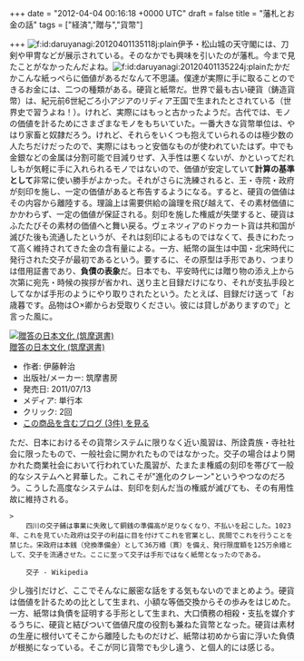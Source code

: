 
+++
date = "2012-04-04 00:16:18 +0000 UTC"
draft = false
title = "藩札とお金の話"
tags = ["経済","贈与","貨幣"]

+++
<img src="http://cdn-ak.f.st-hatena.com/images/fotolife/d/daruyanagi/20120401/20120401135118.jpg" alt="f:id:daruyanagi:20120401135118j:plain" title="f:id:daruyanagi:20120401135118j:plain" class="hatena-fotolife"/>伊予・松山城の天守閣には、刀剣や甲冑などが展示されている。そのなかでも興味を引いたのが藩札。今まで見たことがなかったんだよね。<img src="http://cdn-ak.f.st-hatena.com/images/fotolife/d/daruyanagi/20120401/20120401135224.jpg" alt="f:id:daruyanagi:20120401135224j:plain" title="f:id:daruyanagi:20120401135224j:plain" class="hatena-fotolife"/>たかだかこんな紙っぺらに価値があるだなんて不思議。僕達が実際に手に取ることのできるお金には、二つの種類がある。硬貨と紙幣だ。世界で最も古い硬貨（鋳造貨幣）は、紀元前6世紀ごろ小アジアのリディア王国で生まれたとされている（世界史で習うよね！）。けれど、実際にはもっと古かったようだ。古代では、モノの価値を計るためにさまざまなモノをもちいていた。一番大きな貨幣単位は、やはり家畜と奴隷だろう。けれど、それらをいくつも抱えていられるのは極少数の人たちだけだったので、実際にはもっと安価なものが使われていたはず。中でも金銀などの金属は分割可能で目減りせず、入手性は悪くないが、かといってだれしもが気軽に手に入れられるモノではないので、価値が安定していて**計算の基準として**非常に使い勝手がよかった。それがさらに洗練されると、王・寺院・政府が刻印を施し、一定の価値があると布告するようになる。すると、硬貨の価値はその内容から離陸する。理論上は需要供給の論理を飛び越えて、その素材価値にかかわらず、一定の価値が保証される。刻印を施した権威が失墜すると、硬貨はふたたびその素材の価値へと舞い戻る。ヴェネツィアのドゥカート貨は共和国が滅びた後も流通したというが、それは刻印によるものではなくて、長きにわたって高く維持されてきた金の含有量による。一方、紙幣の誕生は中国・北宋時代に発行された交子が最初であるという。要するに、その原型は手形であり、つまりは借用証書であり、**負債の表象**だ。日本でも、平安時代には贈り物の添え上から次第に宛先・時候の挨拶が省かれ、送り主と目録だけになり、それが支払手段としてなかば手形のようにやり取りされたという。たとえば、目録だけ送って「お歳暮です。品物は○×卿からお受取りください。彼には貸しがありますので」と言った風に。<div class="hatena-asin-detail"><a href="http://www.amazon.co.jp/exec/obidos/ASIN/448001523X/bestylesnet-22/"><img src="http://ecx.images-amazon.com/images/I/31mP4hFsRjL._SL160_.jpg" class="hatena-asin-detail-image" alt="贈答の日本文化 (筑摩選書)" title="贈答の日本文化 (筑摩選書)"/></a><div class="hatena-asin-detail-info"><a href="http://www.amazon.co.jp/exec/obidos/ASIN/448001523X/bestylesnet-22/">贈答の日本文化 (筑摩選書)</a><ul><li><span class="hatena-asin-detail-label">作者:</span> 伊藤幹治</li><li><span class="hatena-asin-detail-label">出版社/メーカー:</span> 筑摩書房</li><li><span class="hatena-asin-detail-label">発売日:</span> 2011/07/13</li><li><span class="hatena-asin-detail-label">メディア:</span> 単行本</li><li> <span class="hatena-asin-detail-label">クリック</span>: 2回</li><li><a href="http://d.hatena.ne.jp/asin/448001523X/bestylesnet-22" target="_blank">この商品を含むブログ (3件) を見る</a></li></ul></div><div class="hatena-asin-detail-foot"></div></div>ただ、日本におけるその貨幣システムに限りなく近い風習は、所詮貴族・寺社社会に限ったもので、一般社会に開かれたものではなかった。交子の場合はより開かれた商業社会において行われていた風習が、たまたま権威の刻印を帯びて一般的なシステムへと昇華した。これこそが"進化のクレーン"というやつなのだろう。こうした高度なシステムは、刻印を刻んだ当の権威が滅びても、その有用性故に維持される。

    >
        四川の交子鋪は事業に失敗して銅銭の準備高が足りなくなり、不払いを起こした。1023年、これを見ていた政府は交子の利益に目を付けてこれを官業とし、民間でこれを行うことを禁じた。宋政府は本銭（兌換準備金）として36万緡（貫）を備え、発行限度額を125万余緡として、交子を流通させた。ここに至って交子は手形ではなく紙幣となったのである。

        交子 - Wikipedia
    
少し強引だけど、ここでそんなに厳密な話をする気もないのでまとめよう。硬貨は価値を計るための比として生まれ、小額な等価交換からその歩みをはじめた。一方、紙幣は負債を証明する手形として生まれ、大口債務の相殺・支払を媒介するうちに、硬貨と結びついて価値尺度の役割も兼ねた貨幣となった。硬貨は素材の生産に根付いてそこから離陸したものだけど、紙幣は初めから宙に浮いた負債が根拠になっている。そこが同じ貨幣でも少し違う、と個人的には感じる。


